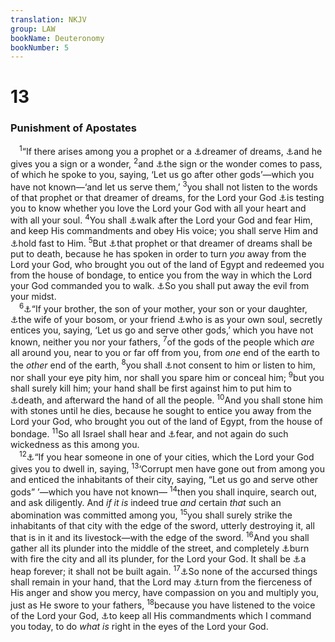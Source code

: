 ```yaml
---
translation: NKJV
group: LAW
bookName: Deuteronomy 
bookNumber: 5
---
```


<div class="title"><h1>13</h1><h3>Punishment of Apostates</h3></div>
<span class="verse phu_13_1"> <sup>1</sup>“If there arises among you a prophet or a <a data-toggle="tooltip" data-placement="bottom" title="Num. 12:6; Jer. 23:28; Zech. 10:2">⚓</a>dreamer of dreams, <a data-toggle="tooltip" data-placement="bottom" title="Matt. 24:24; Mark 13:22; 2 Thess. 2:9">⚓</a>and he gives you a sign or a wonder, </span>
<span class="verse phu_13_2"><sup>2</sup>and <a data-toggle="tooltip" data-placement="bottom" title="Deut. 18:22">⚓</a>the sign or the wonder comes to pass, of which he spoke to you, saying, ‘Let us go after other gods’—which you have not known—‘and let us serve them,’ </span>
<span class="verse phu_13_3"><sup>3</sup>you shall not listen to the words of that prophet or that dreamer of dreams, for the Lord your God <a data-toggle="tooltip" data-placement="bottom" title="Ex. 20:20; Deut. 8:2, 16">⚓</a>is testing you to know whether you love the Lord your God with all your heart and with all your soul. </span>
<span class="verse phu_13_4"><sup>4</sup>You shall <a data-toggle="tooltip" data-placement="bottom" title="Deut. 10:12, 20; 2 Kin. 23:3">⚓</a>walk after the Lord your God and fear Him, and keep His commandments and obey His voice; you shall serve Him and <a data-toggle="tooltip" data-placement="bottom" title="Deut. 30:20">⚓</a>hold fast to Him. </span>
<span class="verse phu_13_5"><sup>5</sup>But <a data-toggle="tooltip" data-placement="bottom" title="Deut. 18:20; Jer. 14:15">⚓</a>that prophet or that dreamer of dreams shall be put to death, because he has spoken in order to turn <i>you</i> away from the Lord your God, who brought you out of the land of Egypt and redeemed you from the house of bondage, to entice you from the way in which the Lord your God commanded you to walk. <a data-toggle="tooltip" data-placement="bottom" title="Deut. 17:5, 7; 1 Cor. 5:13">⚓</a>So you shall put away the evil from your midst.<br/></span>
<span class="verse phu_13_6"> <sup>6</sup><a data-toggle="tooltip" data-placement="bottom" title="Deut. 17:2">⚓</a>“If your brother, the son of your mother, your son or your daughter, <a data-toggle="tooltip" data-placement="bottom" title="Gen. 16:5">⚓</a>the wife of your bosom, or your friend <a data-toggle="tooltip" data-placement="bottom" title="1 Sam. 18:1, 3">⚓</a>who is as your own soul, secretly entices you, saying, ‘Let us go and serve other gods,’ which you have not known, neither you nor your fathers, </span>
<span class="verse phu_13_7"><sup>7</sup>of the gods of the people which <i>are</i> all around you, near to you or far off from you, from <i>one</i> end of the earth to the <i>other</i> end of the earth, </span>
<span class="verse phu_13_8"><sup>8</sup>you shall <a data-toggle="tooltip" data-placement="bottom" title="Deut. 7:16; Prov. 1:10">⚓</a>not consent to him or listen to him, nor shall your eye pity him, nor shall you spare him or conceal him; </span>
<span class="verse phu_13_9"><sup>9</sup>but you shall surely kill him; your hand shall be first against him to put him to <a data-toggle="tooltip" data-placement="bottom" title="Lev. 24:14; Deut. 17:7">⚓</a>death, and afterward the hand of all the people. </span>
<span class="verse phu_13_10"><sup>10</sup>And you shall stone him with stones until he dies, because he sought to entice you away from the Lord your God, who brought you out of the land of Egypt, from the house of bondage. </span>
<span class="verse phu_13_11"><sup>11</sup>So all Israel shall hear and <a data-toggle="tooltip" data-placement="bottom" title="Deut. 17:13">⚓</a>fear, and not again do such wickedness as this among you.<br/></span>
<span class="verse phu_13_12"> <sup>12</sup><a data-toggle="tooltip" data-placement="bottom" title="Judg. 20:1–48">⚓</a>“If you hear someone in one of your cities, which the Lord your God gives you to dwell in, saying, </span>
<span class="verse phu_13_13"><sup>13</sup>‘Corrupt men have gone out from among you and enticed the inhabitants of their city, saying, “Let us go and serve other gods” ’—which you have not known—</span>
<span class="verse phu_13_14"><sup>14</sup>then you shall inquire, search out, and ask diligently. And <i>if</i> <i>it</i> <i>is</i> indeed true <i>and</i> certain <i>that</i> such an abomination was committed among you, </span>
<span class="verse phu_13_15"><sup>15</sup>you shall surely strike the inhabitants of that city with the edge of the sword, utterly destroying it, all that is in it and its livestock—with the edge of the sword. </span>
<span class="verse phu_13_16"><sup>16</sup>And you shall gather all its plunder into the middle of the street, and completely <a data-toggle="tooltip" data-placement="bottom" title="Josh. 6:24">⚓</a>burn with fire the city and all its plunder, for the Lord your God. It shall be <a data-toggle="tooltip" data-placement="bottom" title="Josh. 8:28; Is. 17:1; 25:2; Jer. 49:2">⚓</a>a heap forever; it shall not be built again. </span>
<span class="verse phu_13_17"><sup>17</sup><a data-toggle="tooltip" data-placement="bottom" title="Josh. 6:18">⚓</a>So none of the accursed things shall remain in your hand, that the Lord may <a data-toggle="tooltip" data-placement="bottom" title="Josh. 7:26">⚓</a>turn from the fierceness of His anger and show you mercy, have compassion on you and multiply you, just as He swore to your fathers, </span>
<span class="verse phu_13_18"><sup>18</sup>because you have listened to the voice of the Lord your God, <a data-toggle="tooltip" data-placement="bottom" title="Deut. 12:25, 28, 32">⚓</a>to keep all His commandments which I command you today, to do <i>what</i> <i>is</i> right in the eyes of the Lord your God.<br/></span>
